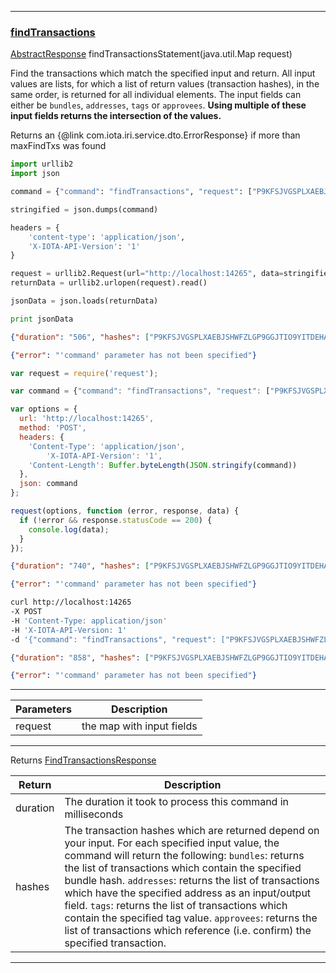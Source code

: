 
---
### [findTransactions](https://github.com/iotaledger/iri/blob/dev/src/main/java/com/iota/iri/service/API.java#L846)
 [AbstractResponse](https://github.com/iotaledger/iri/blob/dev/src/main/java/com/iota/iri/service/dto/AbstractResponse.java) findTransactionsStatement(java.util.Map request)

Find the transactions which match the specified input and return.
 All input values are lists, for which a list of return values (transaction hashes), in the same order, is returned for all individual elements.
 The input fields can either be `bundles`, `addresses`, `tags` or `approvees`.
 **Using multiple of these input fields returns the intersection of the values.**

 Returns an {@link com.iota.iri.service.dto.ErrorResponse} if more than maxFindTxs was found

<Tabs> 

<Tab language="Python">

<Section type="request">

```Python
import urllib2
import json

command = {"command": "findTransactions", "request": ["P9KFSJVGSPLXAEBJSHWFZLGP9GGJTIO9YITDEHATDTGAFLPLBZ9FOFWWTKMAZXZHFGQHUOXLXUALY9999", "P9KFSJVGSPLXAEBJSHWFZLGP9GGJTIO9YITDEHATDTGAFLPLBZ9FOFWWTKMAZXZHFGQHUOXLXUALY9999"]}

stringified = json.dumps(command)

headers = {
    'content-type': 'application/json',
    'X-IOTA-API-Version': '1'
}

request = urllib2.Request(url="http://localhost:14265", data=stringified, headers=headers)
returnData = urllib2.urlopen(request).read()

jsonData = json.loads(returnData)

print jsonData
```
</Section>

<Section type="response">

```json
{"duration": "506", "hashes": ["P9KFSJVGSPLXAEBJSHWFZLGP9GGJTIO9YITDEHATDTGAFLPLBZ9FOFWWTKMAZXZHFGQHUOXLXUALY9999", "P9KFSJVGSPLXAEBJSHWFZLGP9GGJTIO9YITDEHATDTGAFLPLBZ9FOFWWTKMAZXZHFGQHUOXLXUALY9999"]}
```
</Section>

<Section type="error">

```json
{"error": "'command' parameter has not been specified"}
```
</Section>

<Tab language="NodeJS">

<Section type="request">

```javascript
var request = require('request');

var command = {"command": "findTransactions", "request": ["P9KFSJVGSPLXAEBJSHWFZLGP9GGJTIO9YITDEHATDTGAFLPLBZ9FOFWWTKMAZXZHFGQHUOXLXUALY9999", "P9KFSJVGSPLXAEBJSHWFZLGP9GGJTIO9YITDEHATDTGAFLPLBZ9FOFWWTKMAZXZHFGQHUOXLXUALY9999"]}

var options = {
  url: 'http://localhost:14265',
  method: 'POST',
  headers: {
    'Content-Type': 'application/json',
		'X-IOTA-API-Version': '1',
    'Content-Length': Buffer.byteLength(JSON.stringify(command))
  },
  json: command
};

request(options, function (error, response, data) {
  if (!error && response.statusCode == 200) {
    console.log(data);
  }
});
```
</Section>

<Section type="response">

```json
{"duration": "740", "hashes": ["P9KFSJVGSPLXAEBJSHWFZLGP9GGJTIO9YITDEHATDTGAFLPLBZ9FOFWWTKMAZXZHFGQHUOXLXUALY9999", "P9KFSJVGSPLXAEBJSHWFZLGP9GGJTIO9YITDEHATDTGAFLPLBZ9FOFWWTKMAZXZHFGQHUOXLXUALY9999"]}
```
</Section>

<Section type="error">

```json
{"error": "'command' parameter has not been specified"}
```
</Section>

<Tab language="cURL">

<Section type="request">

```bash
curl http://localhost:14265 
-X POST 
-H 'Content-Type: application/json' 
-H 'X-IOTA-API-Version: 1' 
-d '{"command": "findTransactions", "request": ["P9KFSJVGSPLXAEBJSHWFZLGP9GGJTIO9YITDEHATDTGAFLPLBZ9FOFWWTKMAZXZHFGQHUOXLXUALY9999", "P9KFSJVGSPLXAEBJSHWFZLGP9GGJTIO9YITDEHATDTGAFLPLBZ9FOFWWTKMAZXZHFGQHUOXLXUALY9999"]}'
```
</Section>

<Section type="response">

```json
{"duration": "858", "hashes": ["P9KFSJVGSPLXAEBJSHWFZLGP9GGJTIO9YITDEHATDTGAFLPLBZ9FOFWWTKMAZXZHFGQHUOXLXUALY9999", "P9KFSJVGSPLXAEBJSHWFZLGP9GGJTIO9YITDEHATDTGAFLPLBZ9FOFWWTKMAZXZHFGQHUOXLXUALY9999"]}
```
</Section>

<Section type="error">

```json
{"error": "'command' parameter has not been specified"}
```
</Section>
</Tabs>



***
	
|Parameters | Description |
|--|--|
| request | the map with input fields |

***

Returns [FindTransactionsResponse](https://github.com/iotaledger/iri/blob/dev/src/main/java/com/iota/iri/service/dto/FindTransactionsResponse.java)

|Return | Description |
|--|--|
| duration | The duration it took to process this command in milliseconds |
| hashes | The transaction hashes which are returned depend on your input. For each specified input value, the command will return the following: <code>bundles</code>: returns the list of transactions which contain the specified bundle hash. <code>addresses</code>: returns the list of transactions which have the specified address as an input/output field. <code>tags</code>: returns the list of transactions which contain the specified tag value. <code>approvees</code>: returns the list of transactions which reference (i.e. confirm) the specified transaction. |
***
